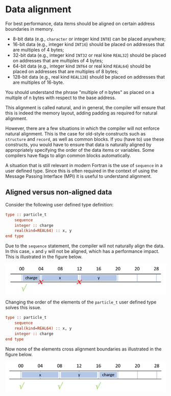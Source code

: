 # Data alignment

For best performance, data items should be aligned on certain address
boundaries in memory.
* 8-bit data (e.g., `character` or integer kind `INT8`) can be placed anywhere;
* 16-bit data (e.g., integer kind `INT16`) should be placed on addresses that
  are multiples of 4 bytes;
* 32-bit data (e.g., integer kind `INT32` or real kine `REAL32`) should be
  placed on addresses that are multiples of 4 bytes;
* 64-bit data (e.g., integer kind `INT64` or real kind `REAL64`) should be
  placed on addresses that are multiples of 8 bytes;
* 128-bit data (e.g., real kind `REAL128`) should be placed on addresses that
  are multiples of 16-byte.

You should understand the phrase "multiple of n bytes" as placed on a multiple
of n bytes with respect to the base address.

This alignment is called natural, and in general, the compiler will ensure
that this is indeed the memory layout, adding padding as required for natural
alignment.

However, there are a few situations in which the compiler will not enforce
natural alignment.  This is the case for old-style constructs such as
`structure` and `record`, as well as common blocks.  If you (have to) use
these constructs, you would have to ensure that data is naturally aligned by
appropriately specifying the order of the data items or variables.  Some
compilers have flags to align common blocks automatically.

A situation that is still relevant in modern Fortran is the use of `sequence`
in a user defined type.  Since this is often required in the context of using
the Message Passing Interface (MPI) it is useful to understand alignment.


## Aligned versus non-aligned data

Consider the following user defined type definition:

~~~~fortran
type :: particle_t
    sequence
    integer :: charge
    real(kind=REAL64) :: x, y
end type
~~~~

Due to the `sequence` statement, the compiler will not naturally align the
data.  In this case, `x` and `y` will not be aligned, which has a performance
impact.  This is illustrated in the figure below.

![un user defined type](unaligned_udt.png)

Changing the order of the elements of the `particle_t` user defined type solves
this issue.

~~~~fortran
type :: particle_t
    sequence
    real(kind=REAL64) :: x, y
    integer :: charge
end type
~~~~

Now none of the elements cross alignment boundaries as illustrated in the
figure below.

![aligned user defined type](aligned_udt.png)
